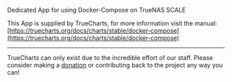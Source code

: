 Dedicated App for using Docker-Compose on TrueNAS SCALE

This App is supplied by TrueCharts, for more information visit the manual: [https://truecharts.org/docs/charts/stable/docker-compose](https://truecharts.org/docs/charts/stable/docker-compose)

---

TrueCharts can only exist due to the incredible effort of our staff.
Please consider making a [donation](https://truecharts.org/docs/about/sponsor) or contributing back to the project any way you can!
